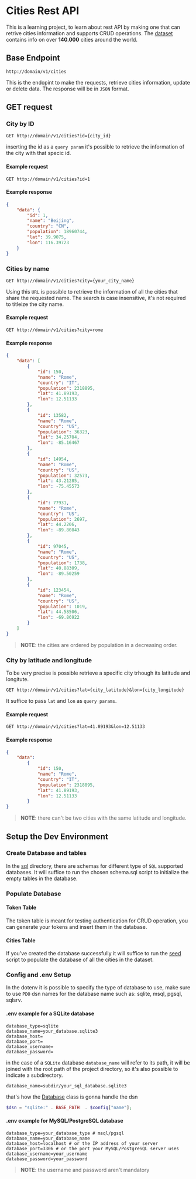 # Cities Rest API

This is a learning project, to learn about rest API by making one that can retrive cities information and supports CRUD operations. The [dataset](/sql/cities.json) contains info on over **140.000** cities around the world.

## Base Endpoint

```
http://domain/v1/cities
```

This is the endopint to make the requests, retrieve cities information, update or delete data. The response will be in `JSON` format.

## GET request

### City by ID

```http
GET http://domain/v1/cities?id={city_id}
```

inserting the id as a `query param` it's possible to retrieve the information of the city with that specic id.

#### Example request

```http
GET http://domain/v1/cities?id=1
```

#### Example response

```json
{
    "data": {
        "id": 1,
        "name": "Beijing",
        "country": "CN",
        "population": 18960744,
        "lat": 39.9075,
        "lon": 116.39723
    }
}
```

### Cities by name

```http
GET http://domain/v1/cities?city={your_city_name}

```

Using this `URL` is possible to retrieve the information of all the cities that share the requested name.
The search is case insensitive, it's not required to titleize the city name.

#### Example request


```http
GET http://domain/v1/cities?city=rome
```

#### Example response

```json
{
    "data": [
        {
            "id": 150,
            "name": "Rome",
            "country": "IT",
            "population": 2318895,
            "lat": 41.89193,
            "lon": 12.51133
        },
        {
            "id": 13582,
            "name": "Rome",
            "country": "US",
            "population": 36323,
            "lat": 34.25704,
            "lon": -85.16467
        },
        {
            "id": 14954,
            "name": "Rome",
            "country": "US",
            "population": 32573,
            "lat": 43.21285,
            "lon": -75.45573
        },
        {
            "id": 77931,
            "name": "Rome",
            "country": "US",
            "population": 2697,
            "lat": 44.2206,
            "lon": -89.80843
        },
        {
            "id": 97045,
            "name": "Rome",
            "country": "US",
            "population": 1738,
            "lat": 40.88309,
            "lon": -89.50259
        },
        {
            "id": 123454,
            "name": "Rome",
            "country": "US",
            "population": 1019,
            "lat": 44.58506,
            "lon": -69.86922
        }
    ]
}
```

>**NOTE**: the cities are ordered by population in a decreasing order.

### City by latitude and longitude

To be very precise is possible retrieve a specific city trhough its latitude and longitute.

```http
GET http://domain/v1/cities?lat={city_latitude}&lon={city_longitude}
```

It suffice to pass `lat` and `lon` as `query params`.

#### Example request

```http
GET http://domain/v1/cities?lat=41.89193&lon=12.51133
```

#### Example response

```json
{
    "data":
        {
            "id": 150,
            "name": "Rome",
            "country": "IT",
            "population": 2318895,
            "lat": 41.89193,
            "lon": 12.51133
        }
}
```

>**NOTE**: there can't be two cities with the same latitude and longitude.

## Setup the Dev Environment

### Create Database and tables

In the [sql](/sql) directory, there are schemas for different type of `SQL` supported databases. It will suffice to run the chosen schema.sql script to initialize the empty tables in the database.

### Populate Database

#### Token Table

The token table is meant for testing authentication for CRUD operation, you can generate your tokens and insert them in the database.

#### Cities Table

If you've created the database successfully it will suffice to run the [seed](/sql/cities_seed.sql) script to populate the database of all the cities in the dataset.

### Config and .env Setup

In the dotenv it is possible to specify the type of database to use, make sure to use `PDO` dsn names for the database name such as: sqlite, msql, pgsql, sqlsrv.
 
#### .env example for a SQLite database

```.env
database_type=sqlite
database_name=your_database.sqlite3
database_host=
database_port=
database_username=
database_password=
```

in the case of a `SQLite` database `database_name` will refer to its path, it will be joined with the root path of the project directory, so it's also possible to indicate a subdirectory.

```.env
database_name=subdir/your_sql_database.sqlite3
```

that's how the [Database](/src/Core/Database.php) class is gonna handle the dsn

```PHP
$dsn = "sqlite:" . BASE_PATH  . $config["name"];
```

#### .env example for MySQL/PostgreSQL database

```.env
database_type=your_database_type # msql/pgsql
database_name=your_database_name
database_host=localhost # or the IP address of your server
database_port=3306 # or the port your MySQL/PostgreSQL server uses
database_username=your_username
database_password=your_password
```

>**NOTE**: the username and password aren't mandatory
